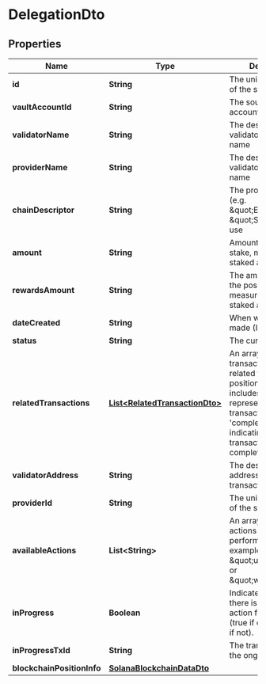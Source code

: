 

# DelegationDto


## Properties

| Name | Type | Description | Notes |
|------------ | ------------- | ------------- | -------------|
|**id** | **String** | The unique identifier of the staking position |  |
|**vaultAccountId** | **String** | The source vault account to stake from |  |
|**validatorName** | **String** | The destination validator address name |  |
|**providerName** | **String** | The destination validator provider name |  |
|**chainDescriptor** | **String** | The protocol identifier (e.g. \&quot;ETH\&quot;/ \&quot;SOL\&quot;) to use |  |
|**amount** | **String** | Amount of tokens to stake, measured in the staked asset unit. |  |
|**rewardsAmount** | **String** | The amount staked in the position, measured in the staked asset unit. |  |
|**dateCreated** | **String** | When was the request made (ISO Date). |  |
|**status** | **String** | The current status. |  |
|**relatedTransactions** | [**List&lt;RelatedTransactionDto&gt;**](RelatedTransactionDto.md) | An array of transaction objects related to this position. Each object includes a &#39;txId&#39; representing the transaction ID and a &#39;completed&#39; boolean indicating if the transaction was completed. |  |
|**validatorAddress** | **String** | The destination address of the staking transaction. |  |
|**providerId** | **String** | The unique identifier of the staking provider |  |
|**availableActions** | **List&lt;String&gt;** | An array of available actions that can be performed. for example, actions like \&quot;unstake\&quot; or \&quot;withdraw\&quot;. |  |
|**inProgress** | **Boolean** | Indicates whether there is an ongoing action for this position (true if ongoing, false if not). |  |
|**inProgressTxId** | **String** | The transaction ID of the ongoing request |  [optional] |
|**blockchainPositionInfo** | [**SolanaBlockchainDataDto**](SolanaBlockchainDataDto.md) |  |  |



